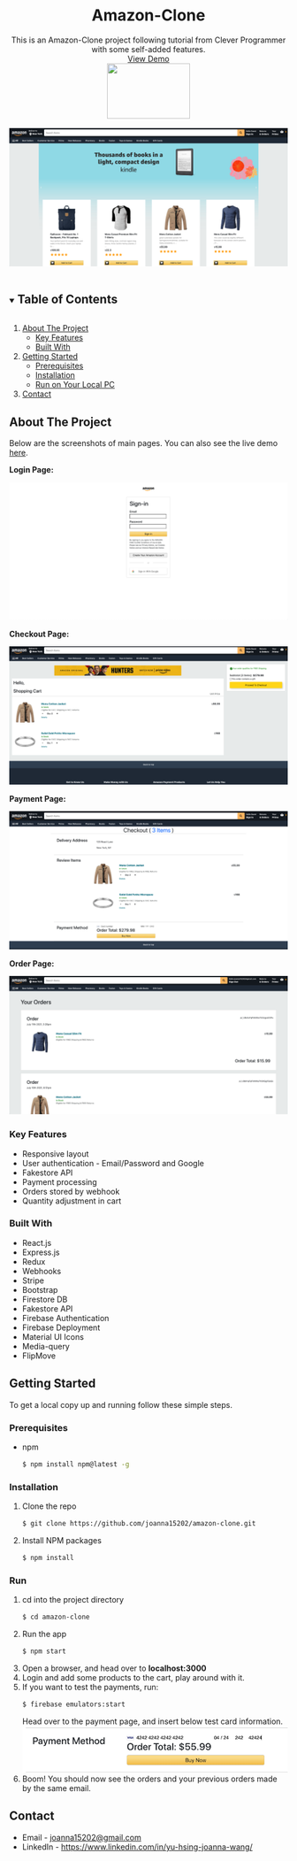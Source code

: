 <!-- PROJECT TITLE -->
<p align="center">
  <!-- PROJECT INTRO -->
  <h1 align="center">Amazon-Clone</h3>
  <p align="center">
    This is an Amazon-Clone project following tutorial from Clever Programmer with some self-added features.
    <br />
    <a href="https://challenge-64600.web.app/">View Demo</a>
    <br />
    <a href="https://github.com/joanna15202/amazon-clone.git">
      <img src="https://logolook.net/wp-content/uploads/2021/03/Amazon-logo.png" width="150px" height="100px">
    </a>
  </p>
  
  <!-- PROJECT SCREENSHOTS -->
  <a href="https://github.com/joanna15202/amazon-clone.git">
    <img src="./home-screenshot.png">
  </a>
</p>



<!-- TABLE OF CONTENTS -->
<details open="open">
  <summary><h2 style="display: inline-block">Table of Contents</h2></summary>
  <ol>
    <li>
      <a href="#about-the-project">About The Project</a>
      <ul>
        <li><a href="#key-features">Key Features</a></li>
        <li><a href="#built-with">Built With</a></li>
      </ul>
    </li>
    <li>
      <a href="#getting-started">Getting Started</a>
      <ul>
        <li><a href="#prerequisites">Prerequisites</a></li>
        <li><a href="#installation">Installation</a></li>
        <li><a href="#run">Run on Your Local PC</a></li>
      </ul>
    </li>
    <li><a href="#contact">Contact</a></li>
  </ol>
</details>



<!-- ABOUT THE PROJECT -->
## About The Project
Below are the screenshots of main pages. You can also see the live demo [here](https://challenge-64600.web.app/). 

**Login Page:**
<p align="center">  
  <!-- PROJECT SCREENSHOTS -->
    <img src="./Login-screenshot.png">
</p>

**Checkout Page:**
<p align="center">  
  <!-- PROJECT SCREENSHOTS -->
    <img src="./checkout-screenshot.png">
</p>

**Payment Page:**
<p align="center">  
  <!-- PROJECT SCREENSHOTS -->
    <img src="./payment-screenshot.png">
</p>

**Order Page:**
<p align="center">  
  <!-- PROJECT SCREENSHOTS -->
    <img src="./orders-screenshot.png">
</p>

### Key Features

* Responsive layout
* User authentication - Email/Password and Google
* Fakestore API
* Payment processing
* Orders stored by webhook
* Quantity adjustment in cart


### Built With

* React.js
* Express.js
* Redux
* Webhooks
* Stripe
* Bootstrap
* Firestore DB
* Fakestore API
* Firebase Authentication
* Firebase Deployment
* Material UI Icons
* Media-query
* FlipMove


<!-- GETTING STARTED -->
## Getting Started

To get a local copy up and running follow these simple steps.

### Prerequisites

* npm
  ```sh
  $ npm install npm@latest -g
  ```

### Installation

1. Clone the repo
   ```sh
   $ git clone https://github.com/joanna15202/amazon-clone.git
   ```
2. Install NPM packages
   ```sh
   $ npm install
   ```

### Run

1. cd into the project directory
   ```sh
   $ cd amazon-clone
   ```
2. Run the app
   ```sh
   $ npm start
   ```
3. Open a browser, and head over to **localhost:3000**
4. Login and add some products to the cart, play around with it.
5. If you want to test the payments, run:
   ```sh
   $ firebase emulators:start
   ```
   Head over to the payment page, and insert below test card information.
   <img src="./card.png">
6. Boom! You should now see the orders and your previous orders made by the same email.


<!-- CONTACT -->
## Contact

* Email - joanna15202@gmail.com
* LinkedIn - https://www.linkedin.com/in/yu-hsing-joanna-wang/

